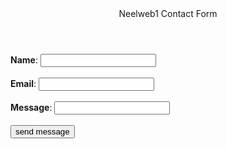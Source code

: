 <html>
<head>
	<title>NeelWeb1 Contact Form</title>
</head>
<header>
<bi>Neelweb1 Contact Form</bi></header>
<body>
<link rel="stylesheet" type="text/css" href="contact.css" media="screen">
<form action="https://formsubmit.co/sabbam2004@gmail.com" method="POST">
<input type="hidden" name="_next" value="https://neelweb1.blogspot.com/">
<input type="hidden" name="_autoresponse" value="your custom message">
<input type="hidden" name="_subject" value="message from NeelWeb1!">
<form>
	<b>Name</b>: <b><input type="text" name="name" required/></b><br/><br/>
	<b>Email</b>: <input type="email" name="mail" required/><br/><br/>	
	<b>Message</b>: <input type="text" name="message" required/><br/><br/>
	<button>send message</button>

</form>